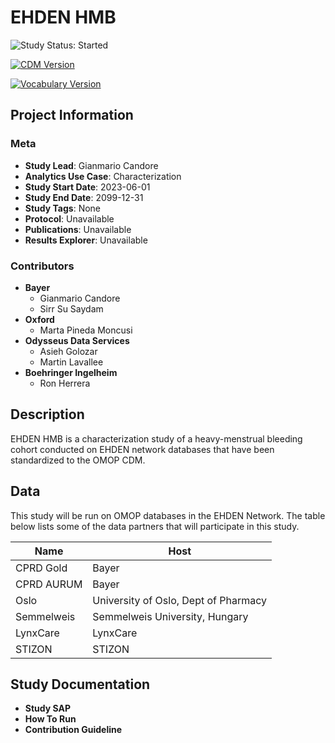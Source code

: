 # EHDEN HMB

<!-- studyStatus: start -->

![Study Status: Started](https://img.shields.io/badge/Study%20Status-Repo%20Created-lightgray.svg)

<!-- studyStatus: end -->

[![CDM Version](https://img.shields.io/badge/CDM%20Version-5.4-lemonchiffon.svg)](https://ohdsi.github.io/CommonDataModel/cdm54.html)

[![Vocabulary Version](https://img.shields.io/badge/Vocabulary%20Version-5.0-rosybrown.svg)](https://github.com/OHDSI/Vocabulary-v5.0)

## Project Information

### Meta

-   **Study Lead**: Gianmario Candore
-   **Analytics Use Case**: Characterization
-   **Study Start Date**: 2023-06-01
-   **Study End Date**: 2099-12-31
-   **Study Tags**: None
-   **Protocol**: Unavailable
-   **Publications**: Unavailable
-   **Results Explorer**: Unavailable

### Contributors

-   **Bayer**
    -   Gianmario Candore
    -   Sirr Su Saydam
-   **Oxford**
    -   Marta Pineda Moncusi
-   **Odysseus Data Services**
    -   Asieh Golozar
    -   Martin Lavallee
-   **Boehringer Ingelheim**
    -   Ron Herrera

## Description

EHDEN HMB is a characterization study of a heavy-menstrual bleeding cohort conducted on EHDEN network databases that have been standardized to the OMOP CDM.

## Data

This study will be run on OMOP databases in the EHDEN Network. The table below lists some of the data partners that will participate in this study.

| Name       | Host                                 |
|------------|--------------------------------------|
| CPRD Gold  | Bayer                                |
| CPRD AURUM | Bayer                                |
| Oslo       | University of Oslo, Dept of Pharmacy |
| Semmelweis | Semmelweis University, Hungary       |
| LynxCare   | LynxCare                             |
| STIZON     | STIZON                               |

## Study Documentation

-   **Study SAP**
-   **How To Run**
-   **Contribution Guideline**
